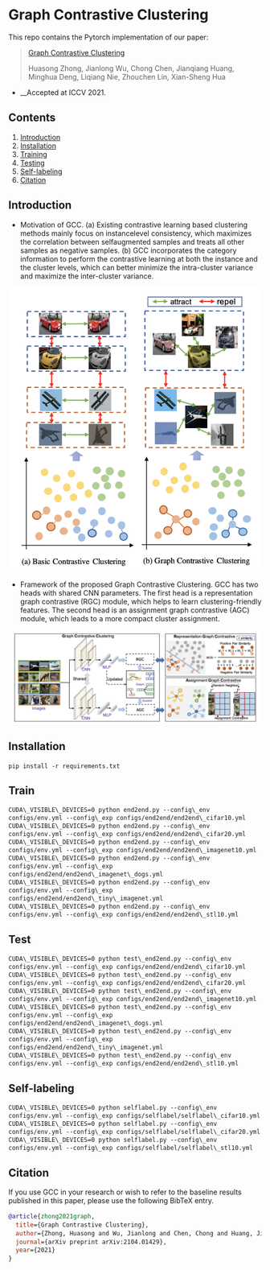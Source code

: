 # Graph Contrastive Clustering

This repo contains the Pytorch implementation of our paper:
> [Graph Contrastive Clustering](https://arxiv.org/abs/2104.01429)
>
> Huasong Zhong, Jianlong Wu, Chong Chen, Jianqiang Huang, 
> Minghua Deng, Liqiang Nie, Zhouchen Lin, Xian-Sheng Hua
- __Accepted at ICCV 2021.


## Contents

1. [Introduction](#introduction)
0. [Installation](#installation)
0. [Training](#train)
0. [Testing](#test)
0. [Self-labeling](#self-labeling)
0. [Citation](#citation)

## Introduction

- Motivation of GCC. (a) Existing contrastive
learning based clustering methods mainly focus on instancelevel consistency, which maximizes the correlation between selfaugmented samples and treats all other samples as negative samples. (b) GCC incorporates the category information to perform
the contrastive learning at both the instance and the cluster levels,
which can better minimize the intra-cluster variance and maximize
the inter-cluster variance.

<p align="center" width="128" height="256">
    <img src="images/pre.jpg" />

-  Framework of the proposed Graph Contrastive Clustering. GCC has two heads with shared CNN parameters. The first head is a
representation graph contrastive (RGC) module, which helps to learn clustering-friendly features. The second head is an assignment graph
contrastive (AGC) module, which leads to a more compact cluster assignment.

<p align="center">
    <img src="images/main.jpg" />

## Installation
```shell
pip install -r requirements.txt
```

## Train
```shell
CUDA\_VISIBLE\_DEVICES=0 python end2end.py --config\_env configs/env.yml --config\_exp configs/end2end/end2end\_cifar10.yml
CUDA\_VISIBLE\_DEVICES=0 python end2end.py --config\_env configs/env.yml --config\_exp configs/end2end/end2end\_cifar20.yml
CUDA\_VISIBLE\_DEVICES=0 python end2end.py --config\_env configs/env.yml --config\_exp configs/end2end/end2end\_imagenet10.yml
CUDA\_VISIBLE\_DEVICES=0 python end2end.py --config\_env configs/env.yml --config\_exp configs/end2end/end2end\_imagenet\_dogs.yml
CUDA\_VISIBLE\_DEVICES=0 python end2end.py --config\_env configs/env.yml --config\_exp configs/end2end/end2end\_tiny\_imagenet.yml
CUDA\_VISIBLE\_DEVICES=0 python end2end.py --config\_env configs/env.yml --config\_exp configs/end2end/end2end\_stl10.yml
```

## Test
```shell
CUDA\_VISIBLE\_DEVICES=0 python test\_end2end.py --config\_env configs/env.yml --config\_exp configs/end2end/end2end\_cifar10.yml
CUDA\_VISIBLE\_DEVICES=0 python test\_end2end.py --config\_env configs/env.yml --config\_exp configs/end2end/end2end\_cifar20.yml
CUDA\_VISIBLE\_DEVICES=0 python test\_end2end.py --config\_env configs/env.yml --config\_exp configs/end2end/end2end\_imagenet10.yml
CUDA\_VISIBLE\_DEVICES=0 python test\_end2end.py --config\_env configs/env.yml --config\_exp configs/end2end/end2end\_imagenet\_dogs.yml
CUDA\_VISIBLE\_DEVICES=0 python test\_end2end.py --config\_env configs/env.yml --config\_exp configs/end2end/end2end\_tiny\_imagenet.yml
CUDA\_VISIBLE\_DEVICES=0 python test\_end2end.py --config\_env configs/env.yml --config\_exp configs/end2end/end2end\_stl10.yml
```

## Self-labeling
```shell
CUDA\_VISIBLE\_DEVICES=0 python selflabel.py --config\_env configs/env.yml --config\_exp configs/selflabel/selflabel\_cifar10.yml
CUDA\_VISIBLE\_DEVICES=0 python selflabel.py --config\_env configs/env.yml --config\_exp configs/selflabel/selflabel\_cifar20.yml
CUDA\_VISIBLE\_DEVICES=0 python selflabel.py --config\_env configs/env.yml --config\_exp configs/selflabel/selflabel\_stl10.yml
```

## Citation 

If you use GCC in your research or wish to refer to the baseline results published in this paper, please use the following BibTeX entry.

```bibtex
@article{zhong2021graph,
  title={Graph Contrastive Clustering},
  author={Zhong, Huasong and Wu, Jianlong and Chen, Chong and Huang, Jianqiang and Deng, Minghua and Nie, Liqiang and Lin, Zhouchen and Hua, Xian-Sheng},
  journal={arXiv preprint arXiv:2104.01429},
  year={2021}
}
```
